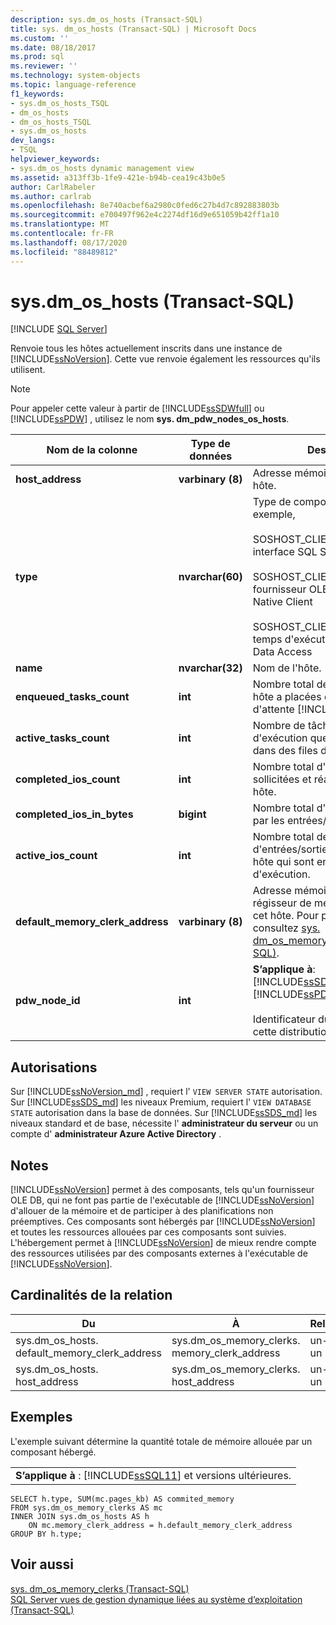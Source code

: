 ```yaml
---
description: sys.dm_os_hosts (Transact-SQL)
title: sys. dm_os_hosts (Transact-SQL) | Microsoft Docs
ms.custom: ''
ms.date: 08/18/2017
ms.prod: sql
ms.reviewer: ''
ms.technology: system-objects
ms.topic: language-reference
f1_keywords:
- sys.dm_os_hosts_TSQL
- dm_os_hosts
- dm_os_hosts_TSQL
- sys.dm_os_hosts
dev_langs:
- TSQL
helpviewer_keywords:
- sys.dm_os_hosts dynamic management view
ms.assetid: a313ff3b-1fe9-421e-b94b-cea19c43b0e5
author: CarlRabeler
ms.author: carlrab
ms.openlocfilehash: 8e740acbef6a2980c0fed6c27b4d7c892883803b
ms.sourcegitcommit: e700497f962e4c2274df16d9e651059b42ff1a10
ms.translationtype: MT
ms.contentlocale: fr-FR
ms.lasthandoff: 08/17/2020
ms.locfileid: "88489812"
---
```

# <a name="sysdm_os_hosts-transact-sql"></a>sys.dm_os_hosts (Transact-SQL)
[!INCLUDE [SQL Server](../../includes/applies-to-version/sqlserver.md)]

  Renvoie tous les hôtes actuellement inscrits dans une instance de [!INCLUDE[ssNoVersion](../../includes/ssnoversion-md.md)]. Cette vue renvoie également les ressources qu'ils utilisent.  
  
> [!NOTE]  
>  Pour appeler cette valeur à partir de [!INCLUDE[ssSDWfull](../../includes/sssdwfull-md.md)] ou [!INCLUDE[ssPDW](../../includes/sspdw-md.md)] , utilisez le nom **sys. dm_pdw_nodes_os_hosts**.  
  
|Nom de la colonne|Type de données|Description|  
|-----------------|---------------|-----------------|  
|**host_address**|**varbinary (8)**|Adresse mémoire interne de l'objet hôte.|  
|**type**|**nvarchar(60)**|Type de composant hébergé. Par exemple,<br /><br /> SOSHOST_CLIENTID_SERVERSNI = interface SQL Server Native<br /><br /> SOSHOST_CLIENTID_SQLOLEDB = fournisseur OLE DB SQL Server Native Client<br /><br /> SOSHOST_CLIENTID_MSDART = temps d'exécution de Microsoft Data Access|  
|**name**|**nvarchar(32)**|Nom de l'hôte.|  
|**enqueued_tasks_count**|**int**|Nombre total de tâches que cet hôte a placées dans des files d'attente [!INCLUDE[ssNoVersion](../../includes/ssnoversion-md.md)].|  
|**active_tasks_count**|**int**|Nombre de tâches en cours d'exécution que cet hôte a placées dans des files d'attente.|  
|**completed_ios_count**|**int**|Nombre total d'entrées/sorties sollicitées et réalisées dans cet hôte.|  
|**completed_ios_in_bytes**|**bigint**|Nombre total d'octets transférés par les entrées/sorties de cet hôte.|  
|**active_ios_count**|**int**|Nombre total de demandes d'entrées/sorties relatives à cet hôte qui sont en attente d'exécution.|  
|**default_memory_clerk_address**|**varbinary (8)**|Adresse mémoire de l'objet régisseur de mémoire associé à cet hôte. Pour plus d’informations, consultez [sys. dm_os_memory_clerks &#40;Transact-SQL&#41;](../../relational-databases/system-dynamic-management-views/sys-dm-os-memory-clerks-transact-sql.md).|  
|**pdw_node_id**|**int**|**S’applique à**: [!INCLUDE[ssSDWfull](../../includes/sssdwfull-md.md)] , [!INCLUDE[ssPDW](../../includes/sspdw-md.md)]<br /><br /> Identificateur du nœud sur lequel cette distribution se trouve.|  
  
## <a name="permissions"></a>Autorisations

Sur [!INCLUDE[ssNoVersion_md](../../includes/ssnoversion-md.md)] , requiert l' `VIEW SERVER STATE` autorisation.   
Sur [!INCLUDE[ssSDS_md](../../includes/sssds-md.md)] les niveaux Premium, requiert l' `VIEW DATABASE STATE` autorisation dans la base de données. Sur [!INCLUDE[ssSDS_md](../../includes/sssds-md.md)] les niveaux standard et de base, nécessite l'  **administrateur du serveur** ou un compte d' **administrateur Azure Active Directory** .   

## <a name="remarks"></a>Notes  
 [!INCLUDE[ssNoVersion](../../includes/ssnoversion-md.md)] permet à des composants, tels qu'un fournisseur OLE DB, qui ne font pas partie de l'exécutable de [!INCLUDE[ssNoVersion](../../includes/ssnoversion-md.md)] d'allouer de la mémoire et de participer à des planifications non préemptives. Ces composants sont hébergés par [!INCLUDE[ssNoVersion](../../includes/ssnoversion-md.md)] et toutes les ressources allouées par ces composants sont suivies. L'hébergement permet à [!INCLUDE[ssNoVersion](../../includes/ssnoversion-md.md)] de mieux rendre compte des ressources utilisées par des composants externes à l'exécutable de [!INCLUDE[ssNoVersion](../../includes/ssnoversion-md.md)].  
  
## <a name="relationship-cardinalities"></a>Cardinalités de la relation  
  
|Du|À|Relation|  
|----------|--------|------------------|  
|sys.dm_os_hosts. default_memory_clerk_address|sys.dm_os_memory_clerks. memory_clerk_address|un-à-un|  
|sys.dm_os_hosts. host_address|sys.dm_os_memory_clerks. host_address|un-à-un|  
  
## <a name="examples"></a>Exemples  
 L'exemple suivant détermine la quantité totale de mémoire allouée par un composant hébergé.  
  
||  
|-|  
|**S’applique à** : [!INCLUDE[ssSQL11](../../includes/sssql11-md.md)] et versions ultérieures.|  
  
```  
SELECT h.type, SUM(mc.pages_kb) AS commited_memory  
FROM sys.dm_os_memory_clerks AS mc   
INNER JOIN sys.dm_os_hosts AS h   
    ON mc.memory_clerk_address = h.default_memory_clerk_address  
GROUP BY h.type;  
```  
  
## <a name="see-also"></a>Voir aussi  

 [sys. dm_os_memory_clerks &#40;Transact-SQL&#41;](../../relational-databases/system-dynamic-management-views/sys-dm-os-memory-clerks-transact-sql.md)   
 [SQL Server vues de gestion dynamique liées au système d’exploitation &#40;Transact-SQL&#41;](../../relational-databases/system-dynamic-management-views/sql-server-operating-system-related-dynamic-management-views-transact-sql.md)  
  
  


